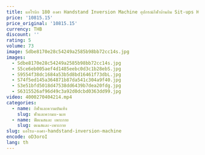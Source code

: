 ```yaml
---
title: แอโรบิก 180 องศา Handstand Inversion Machine อุปกรณ์กีฬาบ้านยิม Sit-ups Handstand ตาราง Handstand Treatment ตาราง
price: '10815.15'
price_original: '10815.15'
currency: THB
discount: ''
rating: 5
volume: 73
image: Sdbe8170e28c54249a2585b98bb72cc14s.jpg
images:
  - Sdbe8170e28c54249a2585b98bb72cc14s.jpg
  - S5ce6eb005aef4d1485eebc0d3c1b28ebS.jpg
  - S9554f38dc1684a53b5d8bd16461f73dbL.jpg
  - S74f5ed145a364871b87da541c304a9f40.jpg
  - S3e51bfd5018d47538dd6439b7dea20fdg.jpg
  - S6315526af96d49c3a92d0dcbd0363dd99.jpg
video: 4000270404214.mp4
categories:
  - name: กีฬาและความบันเทิง
    slug: ฬาและความบ-นเท
  - name: ฟิตเนสและ เพาะกาย
    slug: ตเนสและ-เพาะกาย
slug: แอโรบ-องศา-handstand-inversion-machine
encode: oD3oroI
lang: th
---
```

  